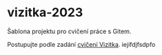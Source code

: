 # vizitka-2023

Šablona projektu pro cvičení práce s Gitem.

Postupujte podle zadání [cvičení Vizitka](https://kodim.cz/kurzy/daweb/zaklady-gitu/uvod-do-gitu/cviceni-vizitka).
iejifdjfsdpfo
